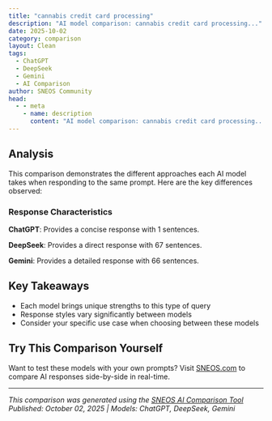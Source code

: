 ```yaml
---
title: "cannabis credit card processing"
description: "AI model comparison: cannabis credit card processing..."
date: 2025-10-02
category: comparison
layout: Clean
tags:
  - ChatGPT
  - DeepSeek
  - Gemini
  - AI Comparison
author: SNEOS Community
head:
  - - meta
    - name: description
      content: "AI model comparison: cannabis credit card processing..."
---
```


<ChatComparison
  title="cannabis credit card processing"
  prompt="cannabis credit card processing"
  :responses='{"ChatGPT": "As of my last update in October 2023, cannabis businesses face unique challenges when it comes to credit card processing due to the federally illegal status of cannabis in the United States. This can impact their ability to access traditional banking services and payment processing systems. Here are some key points regarding cannabis credit card processing:\n\n### Challenges:\n1. **Federal Legality**: Cannabis remains a Schedule I controlled substance under federal law, which poses risks for banks and payment processors that operate nationally.\n \n2. **Banking Regulations**: Many banks and credit unions are unable or unwilling to provide services to cannabis businesses due to federal regulations and fear of penalties.\n\n3. **High-Risk Status**: Payment processors often categorize cannabis businesses as \"high-risk,\" resulting in higher transaction fees and more stringent requirements.\n\n### Solutions:\n1. **Specialized Payment Processors**: Some companies specialize in providing payment processing solutions for the cannabis industry, such as:\n - **Dutchie**\n - **Square**\n - **CannaPay** (among others)\n\n2. **Cashless Payment Solutions**: Many cannabis dispensaries have started using cashless ATMs or point-of-sale systems that generate a withdrawal slip, allowing customers to pay without cash. Some use mobile wallets or unique point-of-sale systems tailored to cannabis.\n\n3. **Cryptocurrency Payments**: Some cannabis businesses have begun accepting cryptocurrencies as an alternative payment method, though this comes with its own set of challenges and regulatory considerations.\n\n### Best Practices:\n- **Compliance and Documentation**: Ensure that the payment processing solution is compliant with state and local laws.\n- **Transparency**: Disclose any additional fees associated with credit card processing to customers.\n- **Consult Experts**: It may be helpful to work with legal and financial experts who specialize in cannabis regulations to find the best payment solutions.\n\n### Future Outlook:\nWith the ongoing discussions around cannabis legalization at the federal level, the landscape for payment processing may evolve. If legalization occurs, it&#x27;s likely that traditional banking services and credit card processing will expand further into this market.\n\nAlways check with a legal advisor or a financial institution for the latest updates and options available for cannabis credit card processing, as regulations and solutions may have changed since my last update.", "DeepSeek": "Of course. This is a complex and frequently asked question. Processing credit card payments for cannabis-related businesses (CRBs) is notoriously difficult but not entirely impossible.\n\nHere\u2019s a detailed breakdown of the current landscape for cannabis credit card processing.\n\n### The Core Problem: Federal Illegality\n\nThe single biggest hurdle is that cannabis remains a **Schedule I controlled substance** at the federal level in the United States. Major credit card networks (Visa, Mastercard, American Express, Discover) are national/international entities and must comply with federal law.\n\n* **Official Policy:** Visa, Mastercard, and others have explicit policies prohibiting the use of their networks for illegal transactions. Since federal law trumps state law, cannabis sales are considered illegal transactions at the federal level.\n* **Risk to Banks:** Financial institutions that work with cannabis businesses can be charged with money laundering, leading to severe penalties and loss of their charter. This is known as **\u0022de-risking.\u0022**\n\n---\n\n### What Happens When You Swipe a Card at a Dispensary?\n\nYou may have seen dispensaries with \u0022ATM\u0022 machines or terminals that look like they accept cards. Here\u2019s what\u2019s usually happening:\n\n#### 1. The \u0022Cashless ATM\u0022 or \u0022Point of Banking\u0022 Workaround (Most Common)\nThis has been the most prevalent method, but it\u0027s under intense scrutiny and is being shut down.\n\n* **How it Works:** The terminal is not processing a true credit card sale. Instead, it runs the transaction as an **ATM withdrawal**.\n* **The Process:**\n 1. You swipe your debit (or sometimes credit) card.\n 2. The system prompts you to enter your PIN.\n 3. The transaction is routed through an ATM network, not the Visa/Mastercard retail network.\n 4. The system rounds up your purchase to the nearest $5 or $10 (like an ATM would).\n 5. The \u0022ATM\u0022 dispenses no cash; instead, it sends an approval signal to the dispensary\u0027s POS system, and you receive your product.\n 6. The charge on your bank statement will appear as an ambiguous ATM withdrawal, often from a generic-sounding company name to mask the cannabis connection.\n\n* **The Major Caveat:** **This model is on very shaky ground.** Visa and Mastercard have explicitly stated that misrepresenting cannabis transactions as ATM withdrawals is a violation of their rules. They have been cracking down hard, forcing payment processors to terminate programs that use this method. Many dispensaries have lost this ability overnight.\n\n#### 2. True Cannabis Merchant Processing (Rare and Specific)\nA small number of specialized payment processors and fintech companies have developed programs that work directly with state-legal cannabis businesses. These are **not** through the major card networks but often use workarounds like:\n\n* **ACH Transfers:** They use the Automated Clearing House network (like an electronic check) to debit a customer\u0027s bank account directly. This often requires a mobile app or pre-registration.\n* **Closed-Loop Systems:** The processor creates a proprietary network where customers load funds into a digital wallet (via ACH) and then spend them at participating dispensaries.\n\nThese solutions are more compliant but come with challenges:\n* **Higher Fees:** Due to the massive compliance and regulatory overhead, fees are significantly higher than traditional credit card processing (often 3-5% \u002B other fixed fees).\n* **Customer Friction:** Requiring customers to use a specific app or pre-load a wallet can be a barrier to impulse buys and smooth checkout.\n* **Limited Availability:** These services are not available in all legal states.\n\n---\n\n### Current Best Practices and Alternatives\n\nGiven the challenges with credit cards, here is what the industry largely relies on:\n\n1. **Cash is King:** The majority of cannabis transactions are still conducted in cash. This requires robust security measures, cash handling protocols, and frequent armored car services for deposits.\n2. **Specialized ACH/Debit Processors:** This is becoming the leading \u0022cashless\u0022 alternative. Companies like **Dutchie, Aeropay, and Hypur** offer solutions that allow customers to pay by securely linking their bank account for a direct debit (ACH transfer) at the point of sale. This is more stable than the \u0022cashless ATM\u0022 model.\n3. **Cannabis-Specific FinTech Apps:** Apps like **CanPay** operate like a digital debit system. Customers connect their bank account and use the app to make purchases at partner dispensaries.\n4. **Traditional ATMs:** Having an on-site ATM is a standard service, allowing customers to withdraw cash specifically for their purchase.\n\n---\n\n### Key Considerations if You\u0027re a Business Owner\n\nIf you are looking for payment processing for a cannabis business, be extremely cautious.\n\n* **Beware of Scams:** Many dishonest processors promise \u0022true credit card processing\u0022 that is just the soon-to-be-shut-down \u0022cashless ATM\u0022 model. They collect high fees and then disappear when the network cracks down.\n* **Ask Direct Questions:**\n * \u0022Is this transaction running on the Visa/Mastercard retail network, or is it an ATM/debit network transaction?\u0022\n * \u0022What will appear on my customer\u0027s bank statement?\u0022\n * \u0022What is your long-term compliance strategy with the card networks?\u0022\n* **Prioritize Compliance:** Choose a processor that is transparent about their methods and prioritizes regulatory compliance over short-term gains. A solution that uses ACH or a dedicated fintech app is generally safer than a card-swipe workaround.\n* **Prepare for High Costs:** Legitimate cannabis payment processing is expensive. Factor these fees into your business model.\n\n### The Future: SAFE Banking Act\n\nThe landscape could change dramatically with the passage of the **SAFE Banking Act** (or similar federal legislation). This act would provide a safe harbor for financial institutions to serve state-legal cannabis businesses without fear of federal prosecution. If passed, it would open the door for true, straightforward credit and debit card processing from mainstream banks.\n\n**In summary: While it may seem like some dispensaries accept credit cards, they are almost always using a workaround that is either unstable or on the verge of being shut down. The most reliable cashless options currently are specialized ACH/debit processors and cannabis-specific fintech apps, with cash remaining the most common form of payment.**", "Gemini": "Navigating credit card processing for cannabis businesses is tricky due to the legal complexities and federal regulations. Here\u0027s a breakdown of the key aspects:\n\n**The Core Problem: Federal Legality vs. State Legality**\n\n* **Federal Law:** Cannabis remains illegal at the federal level, classified as a Schedule I controlled substance. This makes major financial institutions hesitant to directly support cannabis businesses, fearing federal repercussions.\n* **State Law:** Many states have legalized medical and/or recreational cannabis. This creates a legal gray area, as state-legal businesses still operate under a federally illegal framework.\n\n**Challenges in Cannabis Credit Card Processing:**\n\n* **High Risk Label:** Payment processors view cannabis businesses as \u0022high risk\u0022 due to the federal illegality, regulatory uncertainty, and potential for fraud. This results in:\n * **Higher Processing Fees:** Expect significantly higher transaction fees compared to traditional retail businesses.\n * **Strict Underwriting:** Intense scrutiny of your business plan, financial statements, and compliance practices.\n * **Reserve Accounts:** Processors often require a substantial reserve account to cover potential chargebacks or fines.\n * **Account Instability:** The risk of account termination is higher, as processors might change their policies or face pressure from federal regulators.\n* **Chargeback Risk:** Cannabis transactions can be prone to chargebacks, especially if customers dispute the purchase due to buyer\u0027s remorse or unfamiliarity with the product.\n* **Limited Processor Options:** Not all payment processors work with cannabis businesses. You\u0027ll need to specifically seek out those that cater to the industry and understand its unique challenges.\n\n**Credit Card Processing Options (and Their Nuances):**\n\n* **Third-Party Payment Processors (Cannabis-Specific):** These processors specialize in high-risk industries and are more likely to accept cannabis businesses. They often have built-in compliance features to help you stay on the right side of regulations. Examples include:\n * **PaymentCloud:** Often recommended for their cannabis-friendly solutions and integrations.\n * **Paybotic:** Specializes in cannabis and CBD payment processing.\n * **NuggetPay:** Focuses on cashless ATM solutions and other payment alternatives.\n * **Merchant One:** Works with high-risk businesses.\n * **Easy Pay Direct:** Claims to offer compliant payment solutions.\n * **Important Considerations:**\n * **Due Diligence is Crucial:** Thoroughly research any processor before signing up. Check their reputation, read reviews, and confirm their compliance measures.\n * **Transparency:** Ensure the processor is transparent about their fees, terms, and policies.\n * **Integration:** Verify that the processor integrates with your point-of-sale (POS) system and other business software.\n* **Cashless ATMs/PIN Debit Solutions:** These solutions allow customers to use their debit cards as if they were withdrawing cash from an ATM, which is then used to make the purchase.\n * **How it Works:** A customer swipes their debit card at the point of sale. The transaction is processed as an ATM withdrawal, and the dispensary receives the funds immediately.\n * **Advantages:**\n * **Reduced Chargeback Risk:** Because the transaction is processed as a debit withdrawal, there is a lower risk of chargebacks compared to credit card transactions.\n * **Compliance:** Can be structured to comply with regulations, as it avoids direct credit card processing for cannabis sales.\n * **Disadvantages:**\n * **Fees:** Still involve transaction fees, although they may be lower than credit card processing fees.\n * **Customer Adoption:** Some customers may be hesitant to use this method if they are not familiar with it.\n * **Daily Limits:** Debit card withdrawal limits can restrict larger purchases.\n* **ACH (Automated Clearing House) Transfers:** Customers authorize direct transfers from their bank accounts to the dispensary\u0027s account.\n * **Advantages:**\n * **Lower Fees:** Typically lower transaction fees compared to credit cards.\n * **Reduced Chargeback Risk:** Lower risk of chargebacks than credit card transactions.\n * **Disadvantages:**\n * **Customer Hesitation:** Some customers may be uncomfortable sharing their bank account information.\n * **Processing Time:** ACH transfers can take a few business days to clear.\n* **Cryptocurrency:** Accepting cryptocurrencies like Bitcoin is technically possible, but has limitations.\n * **Advantages:**\n * **Anonymity:** Can offer a degree of anonymity for customers.\n * **Potentially Lower Fees:** Transaction fees can be lower than credit card processing fees.\n * **Disadvantages:**\n * **Volatility:** Cryptocurrency values can fluctuate significantly, making it risky for both the business and the customer.\n * **Customer Adoption:** Cryptocurrency is not widely adopted, so it may limit your customer base.\n * **Complexity:** Requires technical expertise to set up and manage.\n * **Regulatory Uncertainty:** Regulations surrounding cryptocurrency are still evolving.\n* **Closed-Loop Systems/Gift Cards:** Offer branded gift cards or store credit that customers can load and use for purchases.\n * **Advantages:**\n * **Compliance:** Avoids direct credit card processing for cannabis sales.\n * **Customer Loyalty:** Can encourage repeat business.\n * **Disadvantages:**\n * **Initial Investment:** Requires investment in developing and managing the gift card program.\n * **Redemption Management:** Need a system to track and manage gift card balances.\n\n**Key Considerations for Choosing a Solution:**\n\n* **Compliance:** This is paramount. Make sure your chosen solution is fully compliant with all relevant state and federal regulations (including BSA/AML). Work with a processor that has a strong understanding of the cannabis industry\u0027s legal landscape.\n* **Fees:** Compare fees from different processors carefully. Understand all the charges, including transaction fees, monthly fees, setup fees, and chargeback fees.\n* **Integration:** Ensure the solution integrates seamlessly with your POS system and other business software.\n* **Security:** Choose a processor with robust security measures to protect customer data and prevent fraud.\n* **Customer Service:** Select a processor with responsive and knowledgeable customer service. You\u0027ll likely need support as you navigate the complexities of cannabis payment processing.\n* **Reputation:** Check the processor\u0027s reputation and read reviews from other cannabis businesses.\n\n**Due Diligence is Critical:**\n\n* **Verify Licenses:** Ensure the processor has all the necessary licenses and permits to operate in your state.\n* **Read the Fine Print:** Carefully review the processor\u0027s terms and conditions before signing up.\n* **Seek Legal Advice:** Consult with an attorney specializing in cannabis law to ensure your chosen payment solution is compliant.\n\n**In summary, there isn\u0027t a single \u0022best\u0022 credit card processing solution for cannabis businesses. The ideal choice depends on your specific needs, risk tolerance, and the regulations in your state. Thorough research, due diligence, and a focus on compliance are essential for finding a reliable and sustainable payment processing solution.**\n"}' 
  published-date="08:46"
/>

## Analysis

This comparison demonstrates the different approaches each AI model takes when responding to the same prompt. Here are the key differences observed:

### Response Characteristics

**ChatGPT**: Provides a concise response with 1 sentences. 

**DeepSeek**: Provides a direct response with 67 sentences. 

**Gemini**: Provides a detailed response with 66 sentences. 

## Key Takeaways

- Each model brings unique strengths to this type of query
- Response styles vary significantly between models
- Consider your specific use case when choosing between these models

## Try This Comparison Yourself

Want to test these models with your own prompts? Visit [SNEOS.com](https://sneos.com) to compare AI responses side-by-side in real-time.

---

*This comparison was generated using the [SNEOS AI Comparison Tool](https://sneos.com)*
*Published: October 02, 2025 | Models: ChatGPT, DeepSeek, Gemini*

